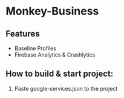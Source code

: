 # Monkey-Business

## Features
- Baseline Profiles
- Firebase Analytics & Crashlytics

## How to build & start project:
1. Paste google-services.json to the project